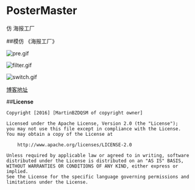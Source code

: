 # PosterMaster
仿 海报工厂

##模仿 《海报工厂》


![pre.gif](https://github.com/MartinBZDQSM/PosterMaster/blob/master/app/src/main/res/raw/pre.gif)

![filter.gif](https://github.com/MartinBZDQSM/PosterMaster/blob/master/app/src/main/res/raw/filter.gif)

![switch.gif](https://github.com/MartinBZDQSM/PosterMaster/blob/master/app/src/main/res/raw/switch.gif)

[博客地址](http://www.jianshu.com/p/7ec2d62ae9f8 "博客地址")

##**License**

```license
Copyright [2016] [MartinBZDQSM of copyright owner]

Licensed under the Apache License, Version 2.0 (the "License");
you may not use this file except in compliance with the License.
You may obtain a copy of the License at

    http://www.apache.org/licenses/LICENSE-2.0

Unless required by applicable law or agreed to in writing, software
distributed under the License is distributed on an "AS IS" BASIS,
WITHOUT WARRANTIES OR CONDITIONS OF ANY KIND, either express or implied.
See the License for the specific language governing permissions and
limitations under the License.
```
